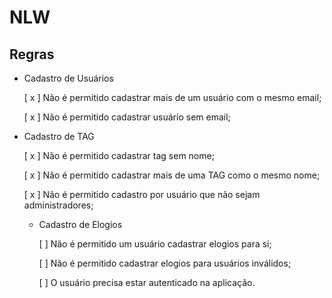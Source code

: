 # NLW


## Regras

- Cadastro de Usuários

  [ x ] Não é permitido cadastrar mais de um usuário com o mesmo email;

  [ x ] Não é permitido cadastrar usuário sem email;


- Cadastro de TAG

  [ x ] Não é permitido cadastrar tag sem nome;

  [ x ] Não é permitido cadastrar mais de uma TAG como o mesmo nome;

  [ x ] Não é permitido cadastro por usuário que não sejam administradores;


  - Cadastro de Elogios

    [ ] Não é permitido um usuário cadastrar elogios para si;

    [ ] Não é permitido cadastrar elogios para usuários inválidos;

    [ ] O usuário precisa estar autenticado na aplicação.
